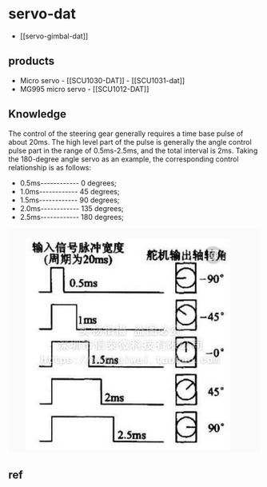 
# servo-dat

- [[servo-gimbal-dat]]



## products 

- Micro servo - [[SCU1030-DAT]] - [[SCU1031-dat]]
- MG995 micro servo - [[SCU1012-DAT]]

## Knowledge

The control of the steering gear generally requires a time base pulse of about 20ms. The high level part of the pulse is generally the angle control pulse part in the range of 0.5ms-2.5ms, and the total interval is 2ms.
Taking the 180-degree angle servo as an example, the corresponding control relationship is as follows:

- 0.5ms------------  0 degrees;
- 1.0ms------------  45 degrees;
- 1.5ms------------  90 degrees;
- 2.0ms------------  135 degrees;
- 2.5ms------------  180 degrees;


![](47-08-17-21-06-2023.png)


## ref 
